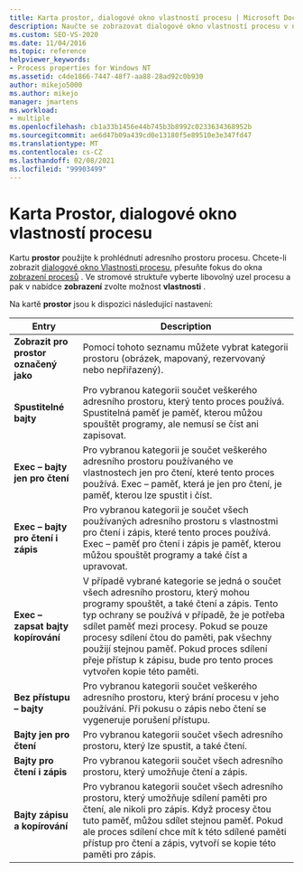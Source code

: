 ```yaml
---
title: Karta prostor, dialogové okno vlastností procesu | Microsoft Docs
description: Naučte se zobrazovat dialogové okno vlastností procesu v nástroji Spy + + při ladění. Zkontrolujte nastavení, která jsou k dispozici na kartě prostor.
ms.custom: SEO-VS-2020
ms.date: 11/04/2016
ms.topic: reference
helpviewer_keywords:
- Process properties for Windows NT
ms.assetid: c4de1866-7447-48f7-aa88-28ad92c0b930
author: mikejo5000
ms.author: mikejo
manager: jmartens
ms.workload:
- multiple
ms.openlocfilehash: cb1a33b1456e44b745b3b8992c0233634368952b
ms.sourcegitcommit: ae6d47b09a439cd0e13180f5e89510e3e347fd47
ms.translationtype: MT
ms.contentlocale: cs-CZ
ms.lasthandoff: 02/08/2021
ms.locfileid: "99903499"
---
```

# <a name="space-tab-process-properties-dialog-box"></a>Karta Prostor, dialogové okno vlastností procesu
Kartu **prostor** použijte k prohlédnutí adresního prostoru procesu. Chcete-li zobrazit [dialogové okno Vlastnosti procesu](../debugger/process-properties-dialog-box.md), přesuňte fokus do okna [zobrazení procesů](../debugger/processes-view.md) . Ve stromové struktuře vyberte libovolný uzel procesu a pak v nabídce **zobrazení** zvolte možnost **vlastnosti** .

 Na kartě **prostor** jsou k dispozici následující nastavení:

|Entry|Description|
|-----------|-----------------|
|**Zobrazit pro prostor označený jako**|Pomocí tohoto seznamu můžete vybrat kategorii prostoru (obrázek, mapovaný, rezervovaný nebo nepřiřazený).|
|**Spustitelné bajty**|Pro vybranou kategorii součet veškerého adresního prostoru, který tento proces používá. Spustitelná paměť je paměť, kterou můžou spouštět programy, ale nemusí se číst ani zapisovat.|
|**Exec – bajty jen pro čtení**|Pro vybranou kategorii je součet veškerého adresního prostoru používaného ve vlastnostech jen pro čtení, které tento proces používá. Exec – paměť, která je jen pro čtení, je paměť, kterou lze spustit i číst.|
|**Exec – bajty pro čtení i zápis**|Pro vybranou kategorii je součet všech používaných adresního prostoru s vlastnostmi pro čtení i zápis, které tento proces používá. Exec – paměť pro čtení i zápis je paměť, kterou můžou spouštět programy a také číst a upravovat.|
|**Exec – zapsat bajty kopírování**|V případě vybrané kategorie se jedná o součet všech adresního prostoru, který mohou programy spouštět, a také čtení a zápis. Tento typ ochrany se používá v případě, že je potřeba sdílet paměť mezi procesy. Pokud se pouze procesy sdílení čtou do paměti, pak všechny použijí stejnou paměť. Pokud proces sdílení přeje přístup k zápisu, bude pro tento proces vytvořen kopie této paměti.|
|**Bez přístupu – bajty**|Pro vybranou kategorii součet veškerého adresního prostoru, který brání procesu v jeho používání. Při pokusu o zápis nebo čtení se vygeneruje porušení přístupu.|
|**Bajty jen pro čtení**|Pro vybranou kategorii součet všech adresního prostoru, který lze spustit, a také čtení.|
|**Bajty pro čtení i zápis**|Pro vybranou kategorii součet všech adresního prostoru, který umožňuje čtení a zápis.|
|**Bajty zápisu a kopírování**|Pro vybranou kategorii součet všech adresního prostoru, který umožňuje sdílení paměti pro čtení, ale nikoli pro zápis. Když procesy čtou tuto paměť, můžou sdílet stejnou paměť. Pokud ale proces sdílení chce mít k této sdílené paměti přístup pro čtení a zápis, vytvoří se kopie této paměti pro zápis.|
